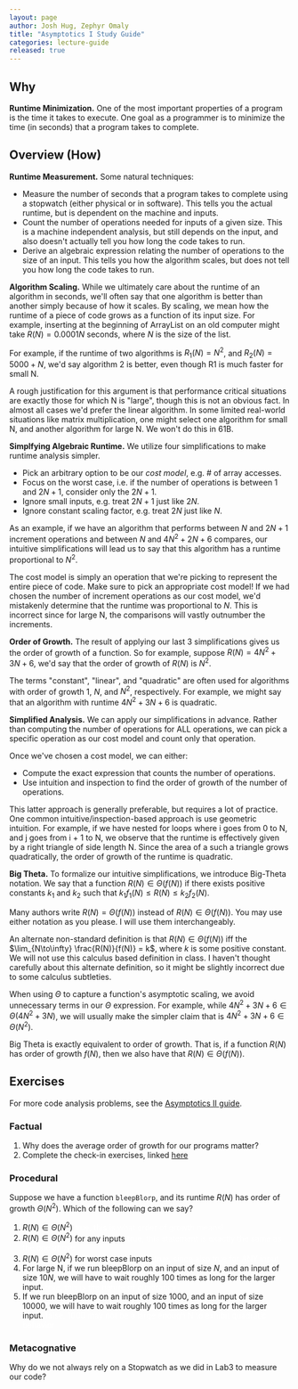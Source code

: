 ```yaml
---
layout: page
author: Josh Hug, Zephyr Omaly
title: "Asymptotics I Study Guide"
categories: lecture-guide
released: true
---
```



## Why

**Runtime Minimization.** One of the most important properties of a program is
the time it takes to execute. One goal as a programmer is to minimize the time
(in seconds) that a program takes to complete.

## Overview (How)

**Runtime Measurement.** Some natural techniques:

 - Measure the number of seconds that a program takes to complete using a
   stopwatch (either physical or in software). This tells you the actual
   runtime, but is dependent on the machine and inputs.
 - Count the number of operations needed for inputs of a given size. This is a
   machine independent analysis, but still depends on the input, and also
   doesn't actually tell you how long the code takes to run.
 - Derive an algebraic expression relating the number of operations to the size
   of an input. This tells you how the algorithm scales, but does not tell you
   how long the code takes to run.

**Algorithm Scaling.** While we ultimately care about the runtime of an
algorithm in seconds, we'll often say that one algorithm is better than another
simply because of how it scales. By scaling, we mean how the runtime of a piece
of code grows as a function of its input size. For example, inserting at the
beginning of ArrayList on an old computer might take $R(N) = 0.0001N$ seconds,
where $N$ is the size of the list.

For example, if the runtime of two algorithms is $R_1(N) = N^2$, and $R_2(N) =
5000 + N$, we'd say algorithm 2 is better, even though R1 is much faster for
small N.

A rough justification for this argument is that performance critical situations
are exactly those for which N is "large", though this is not an obvious fact. In
almost all cases we'd prefer the linear algorithm. In some limited real-world
situations like matrix multiplication, one might select one algorithm for small
N, and another algorithm for large N. We won't do this in 61B.

**Simplfying Algebraic Runtime.** We utilize four simplifications to make
runtime analysis simpler.

 - Pick an arbitrary option to be our *cost model*, e.g. # of array accesses.
 - Focus on the worst case, i.e. if the number of operations is between $1$ and $2N + 1$, consider only the $2N + 1$.
 - Ignore small inputs, e.g. treat $2N+1$ just like $2N$.
 - Ignore constant scaling factor, e.g. treat $2N$ just like $N$.

As an example, if we have an algorithm that performs between $N$ and $2N + 1$ increment
operations and between $N$ and $4N^2 + 2N + 6$ compares, our intuitive simplifications will
lead us to say that this algorithm has a runtime proportional to $N^2$.

The cost model is simply an operation that we're picking to represent the entire
piece of code. Make sure to pick an appropriate cost model!  If we had chosen
the number of increment operations as our cost model, we'd mistakenly determine
that the runtime was proportional to $N$. This is incorrect since for large N,
the comparisons will vastly outnumber the increments.

**Order of Growth.** The result of applying our last 3 simplifications gives us the
order of growth of a function. So for example, suppose $R(N) = 4N^2 + 3N + 6$, we'd
say that the order of growth of $R(N)$ is $N^2$.

The terms "constant", "linear", and "quadratic" are often used for algorithms
with order of growth $1$, $N$, and $N^2$, respectively. For example, we might
say that an algorithm with runtime $4N^2 + 3N + 6$ is quadratic.

**Simplified Analysis.** We can apply our simplifications in advance. Rather than
computing the number of operations for ALL operations, we can pick a specific operation
as our cost model and count only that operation.

Once we've chosen a cost model, we can either:
 - Compute the exact expression that counts the number of operations.
 - Use intuition and inspection to find the order of growth of the number of operations.

This latter approach is generally preferable, but requires a lot of practice. One common
intuitive/inspection-based approach is use geometric intuition. For example, if we have
nested for loops where i goes from 0 to N, and j goes from i + 1 to N, we observe that the
runtime is effectively given by a right triangle of side length N. Since the area of a such
a triangle grows quadratically, the order of growth of the runtime is quadratic.

**Big Theta.** To formalize our intuitive simplifications, we introduce
Big-Theta notation. We say that a function $R(N) \in \Theta(f(N))$ if there
exists positive constants $k_1$ and $k_2$ such that $k_1 f_1(N) \leq
R(N) \leq k_2f_2(N)$.

Many authors write $R(N) = \Theta(f(N))$ instead of $R(N) \in \Theta(f(N))$.
You may use either notation as you please. I will use them interchangeably.

An alternate non-standard definition is that $R(N) \in \Theta(f(N))$ iff the
$\lim_{N\to\infty} \frac{R(N)}{f(N)} = k$, where $k$ is some positive
constant.  We will not use this calculus based definition in class. I haven't
thought carefully about this alternate definition, so it might be slightly
incorrect due to some calculus subtleties.

When using $\Theta$ to capture a function's asymptotic scaling, we avoid
unnecessary terms in our $\Theta$ expression. For example, while $4N^2 + 3N +
6 \in \Theta(4N^2 + 3N)$, we will usually make the simpler claim that is $4N^2 + 3N + 6 \in \Theta(N^2)$.

Big Theta is exactly equivalent to order of growth. That is, if a function $R(N)$
has order of growth $f(N)$, then we also have that $R(N) \in \Theta(f(N))$.


## Exercises

For more code analysis problems, see the
[Asymptotics II guide](https://sp23.datastructur.es/materials/lectures/lec15/).

### Factual

1. Why does the average order of growth for our programs matter?
2. Complete the check-in exercises, linked
[here](https://docs.google.com/forms/d/e/1FAIpQLSdCNCupZsqoR37kHJ0WCVWM0eGJ-JLfzp0kC5fmG3-_LPtUKw/viewform?usp=sf_link)

### Procedural

Suppose we have a function `bleepBlorp`, and its runtime $R(N)$ has order
of growth $\Theta(N^2)$. Which of the following can we say?
 1. $R(N) \in \Theta(N^2)$ <font COLOR = "FFFFFF">true, this is what order of
  growth means!</font>
 2. $R(N) \in \Theta(N^2)$ for any inputs <font COLOR = "FFFFFF">true, this
   statement is exactly the same as the one
   above</font>
 3. $R(N) \in \Theta(N^2)$ for worst case inputs <font COLOR = "FFFFFF">true, since also true for ANY input</font>
 4. For large N, if we run bleepBlorp on an input of size $N$, and an input of
   size $10N$, we will have to wait roughly 100 times as long for the larger
   input. <font COLOR = "FFFFFF">true, this is the nature of quadratics</font>
 5. If we run bleepBlorp on an input of size 1000, and an input of size 10000, we
   will have to wait roughly 100 times as long for the larger input. <font COLOR
   = "FFFFFF">false, 1000 may not be a large enough N to exhibit quadratic
   behavior</font>

### Metacognative
Why do we not always rely on a Stopwatch as we did in Lab3 to measure our code?
